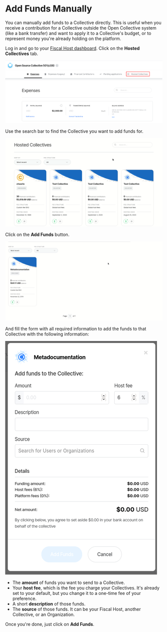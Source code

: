 # Add Funds Manually

You can manually add funds to a Collective directly. This is useful when you receive a contribution for a Collective outside the Open Collective system \(like a bank transfer\) and want to apply it to a Collective's budget, or to represent money you're already holding on the platform.

Log in and go to your [Fiscal Host dashboard](fiscal-host-dashboard.md). Click on the **Hosted Collectives** tab.

![An overview of your Fiscal Host dashboard. The Hosted Collectives tab is the last one listed.](../.gitbook/assets/fiscal-hosts-add-funds-manually-hosted-collectives-2020-09-18.png)

Use the search bar to find the Collective you want to add funds for.

![Using the search bar to find the right Collective.](../.gitbook/assets/fiscal-hosts-add-funds-manually-search-bar-2020-09-20.gif)

Click on the **Add Funds** button.

![After finding the right Collective, clicking on the Add Funds button will open the right form.](../.gitbook/assets/fiscal-hosts-add-funds-manually-add-funds-2020-09-20.gif)

And fill the form with all required information to add the funds to that Collective with the following information:

![The form to manually add funds to a Collective.](../.gitbook/assets/fiscal-hosts-add-funds-manually-addition-form-2020-09-18.png)

* The **amount** of funds you want to send to a Collective.
* Your **host fee**, which is the fee you charge your Collectives. It's already set to your default, but you change it to a one-time fee of your preference.
* A short **description** of those funds.
* The **source** of those funds. It can be your Fiscal Host, another Collective, or an Organization.

Once you're done, just click on **Add Funds**.

